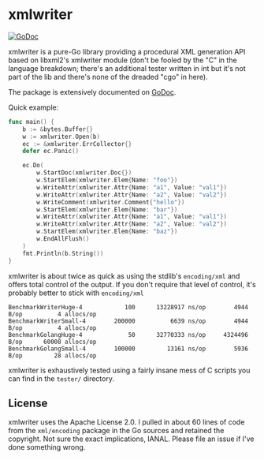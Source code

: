 xmlwriter
=========

[![GoDoc](https://godoc.org/github.com/shabbyrobe/xmlwriter?status.svg)](https://godoc.org/github.com/shabbyrobe/xmlwriter)

xmlwriter is a pure-Go library providing a procedural XML generation API based
on libxml2's xmlwriter module (don't be fooled by the "C" in the language breakdown; there's
an additional tester written in int but it's not part of the lib and there's none
of the dreaded "cgo" in here).

The package is extensively documented on
[GoDoc](https://godoc.org/github.com/shabbyrobe/xmlwriter).

Quick example:

```go
func main() {
    b := &bytes.Buffer{}
    w := xmlwriter.Open(b)
    ec := &xmlwriter.ErrCollector{}
    defer ec.Panic()

    ec.Do(
        w.StartDoc(xmlwriter.Doc{})
        w.StartElem(xmlwriter.Elem{Name: "foo"})
        w.WriteAttr(xmlwriter.Attr{Name: "a1", Value: "val1"})
        w.WriteAttr(xmlwriter.Attr{Name: "a2", Value: "val2"})
        w.WriteComment(xmlwriter.Comment{"hello"})
        w.StartElem(xmlwriter.Elem{Name: "bar"})
        w.WriteAttr(xmlwriter.Attr{Name: "a1", Value: "val1"})
        w.WriteAttr(xmlwriter.Attr{Name: "a2", Value: "val2"})
        w.StartElem(xmlwriter.Elem{Name: "baz"})
        w.EndAllFlush()
    )
    fmt.Println(b.String())
}
```

xmlwriter is about twice as quick as using the stdlib's `encoding/xml` and
offers total control of the output. If you don't require that level of control,
it's probably better to stick with `encoding/xml`

    BenchmarkWriterHuge-4      	     100	  13228917 ns/op	    4944 B/op	       4 allocs/op
    BenchmarkWriterSmall-4     	  200000	      6639 ns/op	    4944 B/op	       4 allocs/op
    BenchmarkGolangHuge-4      	      50	  32770333 ns/op	 4324496 B/op	   60008 allocs/op
    BenchmarkGolangSmall-4     	  100000	     13161 ns/op	    5936 B/op	      28 allocs/op

xmlwriter is exhaustively tested using a fairly insane mess of C scripts you
can find in the `tester/` directory.


License
-------

xmlwriter uses the Apache License 2.0. I pulled in about 60 lines of code from
the `xml/encoding` package in the Go sources and retained the copyright. Not sure 
the exact implications, IANAL. Please file an issue if I've done something wrong.


